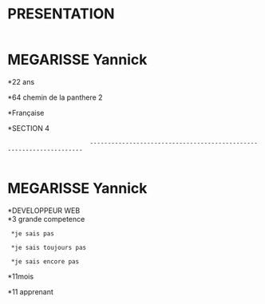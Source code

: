 # PRESENTATION
<a href="https://zupimages.net/viewer.php?id=20/27/tuk4.jpg"><img src="https://zupimages.net/up/20/27/tuk4.jpg" alt="" /></a>

# MEGARISSE Yannick  

*22 ans  

*64  chemin de la panthere 2

*Française  

*SECTION 4  



                           --------------------------------------------------------------------
                              
<a href="https://zupimages.net/viewer.php?id=20/27/gnol.png"><img src="https://zupimages.net/up/20/27/gnol.png" alt="" /></a>
# MEGARISSE Yannick
*DEVELOPPEUR WEB  
*3 grande competence  

     *je sais pas  
    
     *je sais toujours pas  
    
     *je sais encore pas  
    
 *11mois  
 
 *11 apprenant  
